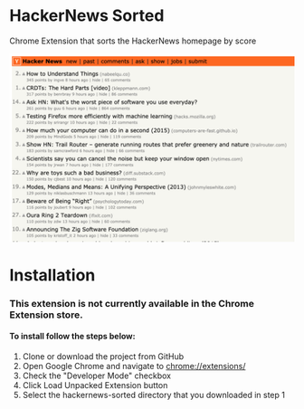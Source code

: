 # HackerNews Sorted

Chrome Extension that sorts the HackerNews homepage by score

![HackerNews Sorted](hackernews-sorted-demo.png)

# Installation

### This extension is not currently available in the Chrome Extension store.

#### To install follow the steps below:

1. Clone or download the project from GitHub
2. Open Google Chrome and navigate to [chrome://extensions/](chrome://extensions/)
3. Check the "Developer Mode" checkbox
4. Click Load Unpacked Extension button
5. Select the hackernews-sorted directory that you downloaded in step 1
